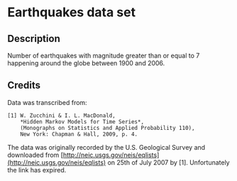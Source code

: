 Earthquakes data set
====================


Description
------------

Number of earthquakes with magnitude greater than or equal to 7 happening
around the globe between 1900 and 2006.


Credits
-------

Data was transcribed from:

    [1] W. Zucchini & I. L. MacDonald,
        *Hidden Markov Models for Time Series*,
        (Monographs on Statistics and Applied Probability 110),
        New York: Chapman & Hall, 2009, p. 4.

The data was originally recorded by the U.S. Geological Survey and downloaded
from [http://neic.usgs.gov/neis/eqlists](http://neic.usgs.gov/neis/eqlists) on
25th of July 2007 by [1]. Unfortunately the link has expired.
